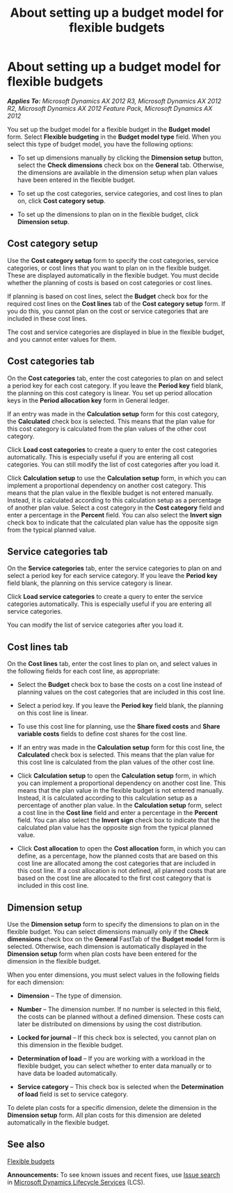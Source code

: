 ﻿---
title: About setting up a budget model for flexible budgets
TOCTitle: About setting up a budget model for flexible budgets
ms:assetid: d36935bf-aac1-475b-8087-4bd9b1bfed53
ms:mtpsurl: https://technet.microsoft.com/en-us/library/Aa551075(v=AX.60)
ms:contentKeyID: 36059512
ms.date: 05/02/2014
mtps_version: v=AX.60
---

# About setting up a budget model for flexible budgets 


_**Applies To:** Microsoft Dynamics AX 2012 R3, Microsoft Dynamics AX 2012 R2, Microsoft Dynamics AX 2012 Feature Pack, Microsoft Dynamics AX 2012_

You set up the budget model for a flexible budget in the **Budget model** form. Select **Flexible budgeting** in the **Budget model type** field. When you select this type of budget model, you have the following options:

  - To set up dimensions manually by clicking the **Dimension setup** button, select the **Check dimensions** check box on the **General** tab. Otherwise, the dimensions are available in the dimension setup when plan values have been entered in the flexible budget.

  - To set up the cost categories, service categories, and cost lines to plan on, click **Cost category setup**.

  - To set up the dimensions to plan on in the flexible budget, click **Dimension setup**.

## Cost category setup

Use the **Cost category setup** form to specify the cost categories, service categories, or cost lines that you want to plan on in the flexible budget. These are displayed automatically in the flexible budget. You must decide whether the planning of costs is based on cost categories or cost lines.

If planning is based on cost lines, select the **Budget** check box for the required cost lines on the **Cost lines** tab of the **Cost category setup** form. If you do this, you cannot plan on the cost or service categories that are included in these cost lines.

The cost and service categories are displayed in blue in the flexible budget, and you cannot enter values for them.

## Cost categories tab

On the **Cost categories** tab, enter the cost categories to plan on and select a period key for each cost category. If you leave the **Period key** field blank, the planning on this cost category is linear. You set up period allocation keys in the **Period allocation key** form in General ledger.

If an entry was made in the **Calculation setup** form for this cost category, the **Calculated** check box is selected. This means that the plan value for this cost category is calculated from the plan values of the other cost category.

Click **Load cost categories** to create a query to enter the cost categories automatically. This is especially useful if you are entering all cost categories. You can still modify the list of cost categories after you load it.

Click **Calculation setup** to use the **Calculation setup** form, in which you can implement a proportional dependency on another cost category. This means that the plan value in the flexible budget is not entered manually. Instead, it is calculated according to this calculation setup as a percentage of another plan value. Select a cost category in the **Cost category** field and enter a percentage in the **Percent** field. You can also select the **Invert sign** check box to indicate that the calculated plan value has the opposite sign from the typical planned value.

## Service categories tab

On the **Service categories** tab, enter the service categories to plan on and select a period key for each service category. If you leave the **Period key** field blank, the planning on this service category is linear.

Click **Load service categories** to create a query to enter the service categories automatically. This is especially useful if you are entering all service categories.

You can modify the list of service categories after you load it.

## Cost lines tab

On the **Cost lines** tab, enter the cost lines to plan on, and select values in the following fields for each cost line, as appropriate:

  - Select the **Budget** check box to base the costs on a cost line instead of planning values on the cost categories that are included in this cost line.

  - Select a period key. If you leave the **Period key** field blank, the planning on this cost line is linear.

  - To use this cost line for planning, use the **Share fixed costs** and **Share variable costs** fields to define cost shares for the cost line.

  - If an entry was made in the **Calculation setup** form for this cost line, the **Calculated** check box is selected. This means that the plan value for this cost line is calculated from the plan values of the other cost line.

  - Click **Calculation setup** to open the **Calculation setup** form, in which you can implement a proportional dependency on another cost line. This means that the plan value in the flexible budget is not entered manually. Instead, it is calculated according to this calculation setup as a percentage of another plan value. In the **Calculation setup** form, select a cost line in the **Cost line** field and enter a percentage in the **Percent** field. You can also select the **Invert sign** check box to indicate that the calculated plan value has the opposite sign from the typical planned value.

  - Click **Cost allocation** to open the **Cost allocation** form, in which you can define, as a percentage, how the planned costs that are based on this cost line are allocated among the cost categories that are included in this cost line. If a cost allocation is not defined, all planned costs that are based on the cost line are allocated to the first cost category that is included in this cost line.

## Dimension setup

Use the **Dimension setup** form to specify the dimensions to plan on in the flexible budget. You can select dimensions manually only if the **Check dimensions** check box on the **General** FastTab of the **Budget model** form is selected. Otherwise, each dimension is automatically displayed in the **Dimension setup** form when plan costs have been entered for the dimension in the flexible budget.

When you enter dimensions, you must select values in the following fields for each dimension:

  - **Dimension** – The type of dimension.

  - **Number** – The dimension number. If no number is selected in this field, the costs can be planned without a defined dimension. These costs can later be distributed on dimensions by using the cost distribution.

  - **Locked for journal** – If this check box is selected, you cannot plan on this dimension in the flexible budget.

  - **Determination of load** – If you are working with a workload in the flexible budget, you can select whether to enter data manually or to have data be loaded automatically.

  - **Service category** – This check box is selected when the **Determination of load** field is set to service category.

To delete plan costs for a specific dimension, delete the dimension in the **Dimension setup** form. All plan costs for this dimension are deleted automatically in the flexible budget.

## See also

[Flexible budgets](flexible-budgets.md)

  
**Announcements:** To see known issues and recent fixes, use [Issue search](http://go.microsoft.com/fwlink/?linkid=389258) in [Microsoft Dynamics Lifecycle Services](http://go.microsoft.com/fwlink/?linkid=306505) (LCS).

